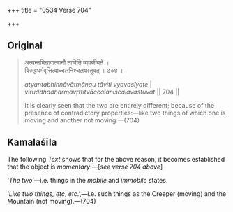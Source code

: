 +++
title = "0534 Verse 704"

+++
## Original 
>
> अत्यन्तभिन्नावात्मानौ ताविति व्यवसीयते ।  
> विरुद्धधर्मवृत्तित्वाच्चलनिश्चलवस्तुवत् ॥ ७०४ ॥ 
>
> *atyantabhinnāvātmānau tāviti vyavasīyate* \|  
> *viruddhadharmavṛttitvāccalaniścalavastuvat* \|\| 704 \|\| 
>
> It is clearly seen that the two are entirely different; because of the presence of contradictory properties:—like two things of which one is moving and another not moving.—(704)



## Kamalaśīla

The following *Text* shows that for the above reason, it becomes established that the object is *momentary*:—[*see verse 704 above*]

‘*The two*’—i.e. things in the *mobile* and *immobile* states.

‘*Like two things, etc*, *etc*.’,—i.e. such things as the Creeper (moving) and the Mountain (not moving).—(704)


